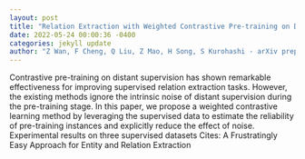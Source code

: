 ```yaml
--- 
layout: post 
title: "Relation Extraction with Weighted Contrastive Pre-training on Distant Supervision" 
date: 2022-05-24 00:00:36 -0400 
categories: jekyll update 
author: "Z Wan, F Cheng, Q Liu, Z Mao, H Song, S Kurohashi - arXiv preprint arXiv , 2022" 
--- 
```

Contrastive pre-training on distant supervision has shown remarkable effectiveness for improving supervised relation extraction tasks. However, the existing methods ignore the intrinsic noise of distant supervision during the pre-training stage. In this paper, we propose a weighted contrastive learning method by leveraging the supervised data to estimate the reliability of pre-training instances and explicitly reduce the effect of noise. Experimental results on three supervised datasets Cites: A Frustratingly Easy Approach for Entity and Relation Extraction